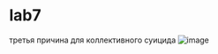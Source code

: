 # lab7
третья причина для коллективного суицида
![image](https://user-images.githubusercontent.com/93034945/166163172-12d588e1-b66d-441b-9c7a-de8e9fbe75c1.png)
